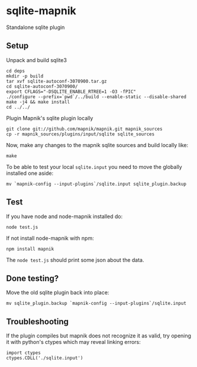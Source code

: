# sqlite-mapnik

Standalone sqlite plugin


## Setup

Unpack and build sqlite3

    cd deps
    mkdir -p build
    tar xvf sqlite-autoconf-3070900.tar.gz
    cd sqlite-autoconf-3070900/
    export CFLAGS="-DSQLITE_ENABLE_RTREE=1 -O3 -fPIC"
    ./configure --prefix=`pwd`/../build --enable-static --disable-shared
    make -j4 && make install
    cd ../../

Plugin Mapnik's sqlite plugin locally

    git clone git://github.com/mapnik/mapnik.git mapnik_sources
    cp -r mapnik_sources/plugins/input/sqlite sqlite_sources

Now, make any changes to the mapnik sqlite sources and build locally like:

    make

To be able to test your local `sqlite.input` you need to move the globally installed one aside:

    mv `mapnik-config --input-plugins`/sqlite.input sqlite_plugin.backup

## Test

If you have node and node-mapnik installed do:

    node test.js

If not install node-mapnik with npm:

    npm install mapnik

The `node test.js` should print some json about the data.


## Done testing?

Move the old sqlite plugin back into place:

    mv sqlite_plugin.backup `mapnik-config --input-plugins`/sqlite.input 


## Troubleshooting

If the plugin compiles but mapnik does not recognize it as valid, try
opening it with python's ctypes which may reveal linking errors:

    import ctypes
    ctypes.CDLL('./sqlite.input')